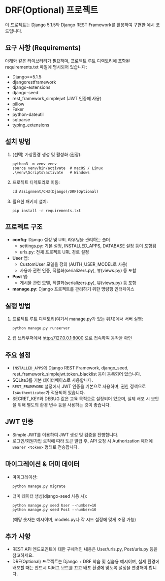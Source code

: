 # DRF(Optional) 프로젝트

이 프로젝트는 Django 5.1.5와 Django REST Framework를 활용하여 구현한 예시 코드입니다.

## 요구 사항 (Requirements)
아래와 같은 라이브러리가 필요하며, 프로젝트 루트 디렉토리에 포함된 requirements.txt 파일에 명시되어 있습니다:
- Django==5.1.5
- djangorestframework
- django-extensions
- django-seed
- rest_framework_simplejwt (JWT 인증에 사용)
- pillow
- Faker
- python-dateutil
- sqlparse
- typing_extensions

## 설치 방법
1. (선택) 가상환경 생성 및 활성화 (권장):
   ```
   python3 -m venv venv
   source venv/bin/activate  # macOS / Linux
   .\venv\Scripts\activate   # Windows
   ```
2. 프로젝트 디렉토리로 이동:
   ```
   cd Assignment/CH3(Django)/DRF(Optional)
   ```
3. 필요한 패키지 설치:
   ```
   pip install -r requirements.txt
   ```

## 프로젝트 구조
- **config**: Django 설정 및 URL 라우팅을 관리하는 폴더
  - settings.py: 기본 설정, INSTALLED_APPS, DATABASE 설정 등이 포함됨
  - urls.py: 전체 프로젝트 URL 경로 설정
- **User** 앱:
  - CustomUser 모델을 정의 (AUTH_USER_MODEL로 사용)
  - 사용자 관련 인증, 직렬화(serializers.py), 뷰(views.py) 등 포함
- **Post** 앱:
  - 게시물 관련 모델, 직렬화(serializers.py), 뷰(views.py) 등 포함
- **manage.py**: Django 프로젝트를 관리하기 위한 명령행 인터페이스

## 실행 방법
1. 프로젝트 루트 디렉토리(여기서 manage.py가 있는 위치)에서 서버 실행:
   ```
   python manage.py runserver
   ```
2. 웹 브라우저에서 http://127.0.0.1:8000 으로 접속하여 동작을 확인

## 주요 설정
- `INSTALLED_APPS`에 Django REST Framework, django_seed, rest_framework_simplejwt.token_blacklist 등이 등록되어 있습니다.
- SQLite3를 기본 데이터베이스로 사용합니다.
- `REST_FRAMEWORK` 설정에서 JWT 인증을 기본으로 사용하며, 권한 정책으로 `IsAuthenticated`가 적용되어 있습니다.
- SECRET_KEY와 DEBUG 값은 교육 목적으로 설정되어 있으며, 실제 배포 시 보안을 위해 별도의 환경 변수 등을 사용하는 것이 좋습니다.

## JWT 인증
- Simple JWT를 이용하여 JWT 생성 및 검증을 진행합니다.
- 로그인/회원가입 로직에 따라 토큰 발급 후, API 요청 시 Authorization 헤더에 `Bearer <token>` 형태로 전송합니다.

## 마이그레이션 & 더미 데이터
- 마이그레이션:
  ```
  python manage.py migrate
  ```
- 더미 데이터 생성(django-seed 사용 시):
  ```
  python manage.py seed User --number=10
  python manage.py seed Post --number=10
  ```
  (해당 숫자는 예시이며, models.py나 각 시드 설정에 맞게 조정 가능)

## 추가 사항
- REST API 엔드포인트에 대한 구체적인 내용은 User/urls.py, Post/urls.py 등을 참고하세요.
- DRF(Optional) 프로젝트는 Django + DRF 학습 및 실습용 예시이며, 실제 환경에 배포할 때는 반드시 디버그 모드를 끄고 배포 환경에 맞도록 설정을 변경해야 합니다.

